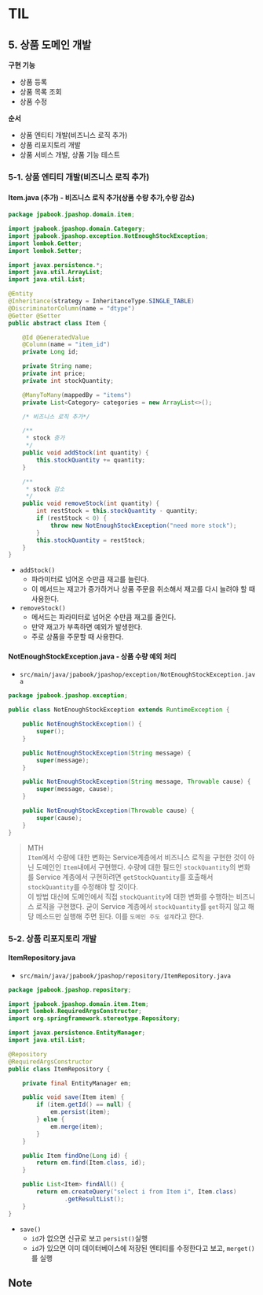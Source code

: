 # TIL

## 5. 상품 도메인 개발

**구현 기능**

* 상품 등록
* 상품 목록 조회
* 상품 수정

**순서**

* 상품 엔티티 개발(비즈니스 로직 추가)
* 상품 리포지토리 개발
* 상품 서비스 개발, 상품 기능 테스트

### 5-1. 상품 엔티티 개발(비즈니스 로직 추가)

#### Item.java (추가) - 비즈니스 로직 추가(상품 수량 추가,수량 감소)

```java
package jpabook.jpashop.domain.item;

import jpabook.jpashop.domain.Category;
import jpabook.jpashop.exception.NotEnoughStockException;
import lombok.Getter;
import lombok.Setter;

import javax.persistence.*;
import java.util.ArrayList;
import java.util.List;

@Entity
@Inheritance(strategy = InheritanceType.SINGLE_TABLE)
@DiscriminatorColumn(name = "dtype")
@Getter @Setter
public abstract class Item {

    @Id @GeneratedValue
    @Column(name = "item_id")
    private Long id;

    private String name;
    private int price;
    private int stockQuantity;

    @ManyToMany(mappedBy = "items")
    private List<Category> categories = new ArrayList<>();

    /* 비즈니스 로직 추가*/

    /**
     * stock 증가
     */
    public void addStock(int quantity) {
        this.stockQuantity += quantity;
    }

    /**
     * stock 감소
     */
    public void removeStock(int quantity) {
        int restStock = this.stockQuantity - quantity;
        if (restStock < 0) {
            throw new NotEnoughStockException("need more stock");
        }
        this.stockQuantity = restStock;
    }
}

```

* `addStock()`
    * 파라미터로 넘어온 수만큼 재고를 늘린다.
    * 이 메서드는 재고가 증가하거나 상품 주문을 취소해서 재고를 다시 늘려야 할 때 사용한다.
* `removeStock()`
    * 메서드는 파라미터로 넘어온 수만큼 재고를 줄인다.
    * 만약 재고가 부족하면 예외가 발생한다.
    * 주로 상품을 주문할 때 사용한다.

#### NotEnoughStockException.java - 상품 수량 예외 처리

* `src/main/java/jpabook/jpashop/exception/NotEnoughStockException.java`

```java
package jpabook.jpashop.exception;

public class NotEnoughStockException extends RuntimeException {

    public NotEnoughStockException() {
        super();
    }

    public NotEnoughStockException(String message) {
        super(message);
    }

    public NotEnoughStockException(String message, Throwable cause) {
        super(message, cause);
    }

    public NotEnoughStockException(Throwable cause) {
        super(cause);
    }
}

```

> MTH   
> `Item`에서 수량에 대한 변화는 Service계층에서 비즈니스 로직을 구현한 것이 아닌 도메인인 `Item`내에서 구현했다. 수량에 대한 필드인 `stockQuantity`의 변화를 Service 계층에서 구현하려면 `getStockQuantity`를 호출해서 `stockQuantity`를 수정해야 할 것이다.    
> 이 방법 대신에 도메인에서 직접 `stockQuantity`에 대한 변화를 수행하는 비즈니스 로직을 구현했다. 굳이 Service 계층에서 `stockQuantity`를 `get`하지 않고 해당 메소드만 실행해 주면 된다. 이를 `도메인 주도 설계`라고 한다.

### 5-2. 상품 리포지토리 개발

#### ItemRepository.java

* `src/main/java/jpabook/jpashop/repository/ItemRepository.java`

```java
package jpabook.jpashop.repository;

import jpabook.jpashop.domain.item.Item;
import lombok.RequiredArgsConstructor;
import org.springframework.stereotype.Repository;

import javax.persistence.EntityManager;
import java.util.List;

@Repository
@RequiredArgsConstructor
public class ItemRepository {

    private final EntityManager em;

    public void save(Item item) {
        if (item.getId() == null) {
            em.persist(item);
        } else {
            em.merge(item);
        }
    }

    public Item findOne(Long id) {
        return em.find(Item.class, id);
    }

    public List<Item> findAll() {
        return em.createQuery("select i from Item i", Item.class)
                .getResultList();
    }
}

```

* `save()`
    * `id`가 없으면 신규로 보고 `persist()`실행
    * `id`가 있으면 이미 데이터베이스에 저장된 엔티티를 수정한다고 보고, `merget()`를 실행

## Note
